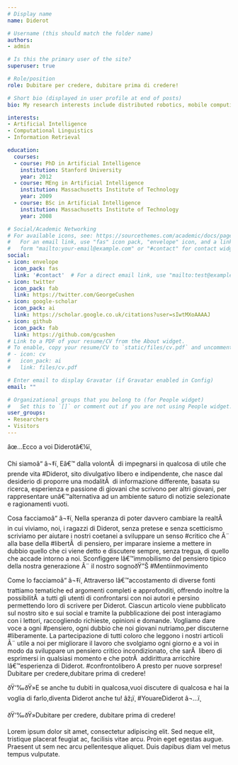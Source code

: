 ```yaml
---
# Display name
name: Diderot

# Username (this should match the folder name)
authors:
- admin

# Is this the primary user of the site?
superuser: true

# Role/position
role: Dubitare per credere, dubitare prima di credere!

# Short bio (displayed in user profile at end of posts)
bio: My research interests include distributed robotics, mobile computing and programmable matter.

interests:
- Artificial Intelligence
- Computational Linguistics
- Information Retrieval

education:
  courses:
  - course: PhD in Artificial Intelligence
    institution: Stanford University
    year: 2012
  - course: MEng in Artificial Intelligence
    institution: Massachusetts Institute of Technology
    year: 2009
  - course: BSc in Artificial Intelligence
    institution: Massachusetts Institute of Technology
    year: 2008

# Social/Academic Networking
# For available icons, see: https://sourcethemes.com/academic/docs/page-builder/#icons
#   For an email link, use "fas" icon pack, "envelope" icon, and a link in the
#   form "mailto:your-email@example.com" or "#contact" for contact widget.
social:
- icon: envelope
  icon_pack: fas
  link: '#contact'  # For a direct email link, use "mailto:test@example.org".
- icon: twitter
  icon_pack: fab
  link: https://twitter.com/GeorgeCushen
- icon: google-scholar
  icon_pack: ai
  link: https://scholar.google.co.uk/citations?user=sIwtMXoAAAAJ
- icon: github
  icon_pack: fab
  link: https://github.com/gcushen
# Link to a PDF of your resume/CV from the About widget.
# To enable, copy your resume/CV to `static/files/cv.pdf` and uncomment the lines below.
# - icon: cv
#   icon_pack: ai
#   link: files/cv.pdf

# Enter email to display Gravatar (if Gravatar enabled in Config)
email: ""

# Organizational groups that you belong to (for People widget)
#   Set this to `[]` or comment out if you are not using People widget.
user_groups:
- Researchers
- Visitors
---
```


âœ…Ecco a voi Diderotâ€¼ï¸

Chi siamoâ“
â¬‡ï¸
Eâ€™ dalla volontÃ  di impegnarsi in qualcosa di utile che prende vita #Diderot, sito divulgativo libero e indipendente, che nasce dal desiderio di proporre una modalitÃ  di informazione differente, basata su ricerca, esperienza e passione di giovani che scrivono per altri giovani, per rappresentare unâ€™alternativa ad un ambiente saturo di notizie selezionate e ragionamenti vuoti. 

Cosa facciamoâ“
â¬‡ï¸
Nella speranza di poter davvero cambiare la realtÃ  in cui viviamo, noi, i ragazzi di Diderot, senza pretese e senza scetticismo scriviamo per aiutare i nostri coetanei a sviluppare un senso #critico che Ã¨ alla base della #libertÃ  di pensiero, per imparare insieme a mettere in dubbio quello che ci viene detto e discutere sempre, senza tregua, di quello che accade intorno a noi.
Sconfiggere lâ€™immobilismo del pensiero tipico della nostra generazione Ã¨ il nostro sognoðŸ”Š
#Mentiinmovimento

Come lo facciamoâ“
â¬‡ï¸
Attraverso lâ€™accostamento di diverse fonti trattiamo tematiche ed argomenti completi e approfonditi, offrendo inoltre la possibilitÃ  a tutti gli utenti di confrontarsi con noi autori e persino permettendo loro di scrivere per Diderot.
Ciascun articolo viene pubblicato sul nostro sito e sui social e tramite la pubblicazione dei post interagiamo con i lettori, raccogliendo richieste, opinioni e domande.
Vogliamo dare voce a ogni #pensiero, ogni dubbio che noi giovani nutriamo,per discuterne #liberamente.
La partecipazione di tutti coloro che leggono i nostri articoli Ã¨ utile a noi per migliorare il lavoro che svolgiamo ogni giorno e a voi in modo da sviluppare un pensiero critico incondizionato, che sarÃ  libero di esprimersi in qualsiasi momento e che potrÃ  addirittura arricchire lâ€™esperienza di Diderot.
#confrontolibero
A presto per nuove sorprese!
Dubitare per credere,dubitare prima di credere!

ðŸ‘‰ðŸ»E se anche tu dubiti in qualcosa,vuoi discutere di qualcosa e hai la voglia di farlo,diventa Diderot anche tu!
       âž¡ï¸    #YouareDiderot    â¬…ï¸

ðŸ‘‰ðŸ»Dubitare per credere, dubitare prima di credere!

Lorem ipsum dolor sit amet, consectetur adipiscing elit. Sed neque elit, tristique placerat feugiat ac, facilisis vitae arcu. Proin eget egestas augue. Praesent ut sem nec arcu pellentesque aliquet. Duis dapibus diam vel metus tempus vulputate.
